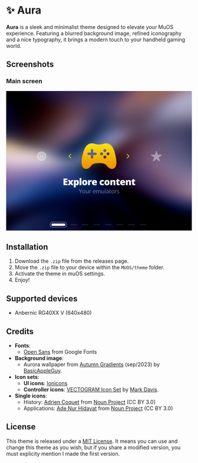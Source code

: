 # ✨ Aura

**Aura** is a sleek and minimalist theme designed to elevate your MuOS experience. Featuring a blurred background image, refined iconography and a nice typography, it brings a modern touch to your handheld gaming world.

## Screenshots

### Main screen

![Aura - Main screen](./theme/aura/image/static/muxlaunch/explore.png)

## Installation

1. Download the `.zip` file from the releases page.
2. Move the `.zip` file to your device within the `MUOS/theme` folder.
4. Activate the theme in muOS settings.
5. Enjoy!

## Supported devices

- Anbernic RG40XX V (640x480)

## Credits

- **Fonts**:
    - [Open Sans](https://fonts.google.com/specimen/Open+Sans) from Google Fonts
- **Background image**:
    - Aurora wallpaper from [Autumn Gradients](https://basicappleguy.com/basicappleblog/autumn-gradients) (sep/2023) by [BasicAppleGuy](https://basicappleguy.com/).
- **Icon sets**:
    - **UI icons**: [Ionicons](https://ionic.io/ionicons)
    - **Controller icons**: [VECTOGRAM Icon Set](https://thenounproject.com/browse/collection-icon/vectogram-6394/) by [Mark Davis](http://themizarkshow.com/).
- **Single icons**:
    - History: [Adrien Coquet](https://www.behance.net/coquet_adrien) from [Noun Project](https://thenounproject.com/icon/history-2496446/) (CC BY 3.0)
    - Applications: [Ade Nur Hidayat](https://dribbble.com/adenurhidayat) from [Noun Project](https://thenounproject.com/icon/applications-3955850/) (CC BY 3.0)

## License

This theme is released under a [MIT License](./LICENSE). It means you can use and change this theme as you wish, but if you share a modified version, you must explicity mention I made the first version.
